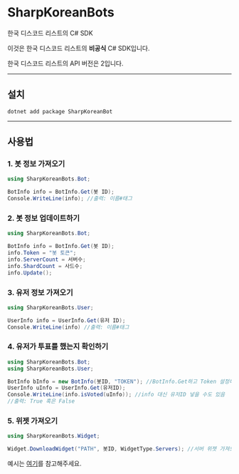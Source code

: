 # SharpKoreanBots
한국 디스코드 리스트의 C# SDK

이것은 한국 디스코드 리스트의 **비공식** C# SDK입니다.

한국 디스코드 리스트의 API 버전은 2입니다.

---
## 설치
```
dotnet add package SharpKoreanBot
```
---
## 사용법
### 1. 봇 정보 가져오기
```cs
using SharpKoreanBots.Bot;

BotInfo info = BotInfo.Get(봇 ID);
Console.WriteLine(info); //출력: 이름#태그
```
### 2. 봇 정보 업데이트하기
```cs
using SharpKoreanBots.Bot;

BotInfo info = BotInfo.Get(봇 ID);
info.Token = "봇 토큰";
info.ServerCount = 서버수;
info.ShardCount = 사드수;
info.Update();
```
### 3. 유저 정보 가져오기
```cs
using SharpKoreanBots.User;

UserInfo info = UserInfo.Get(유저 ID);
Console.WriteLine(info) //출력: 이름#태그
```
### 4. 유저가 투표를 했는지 확인하기
```cs
using SharpKoreanBots.Bot;
using SharpKoreanBots.User;

BotInfo bInfo = new BotInfo(봇ID, "TOKEN"); //BotInfo.Get하고 Token 설정해도 됨
UserInfo uInfo = UserInfo.Get(유저ID);
Console.WriteLine(info.isVoted(uInfo)); //info 대신 유저ID 넣을 수도 있음
//출력: True 혹은 False
```
### 5. 위젯 가져오기
```cs
using SharpKoreanBots.Widget;

Widget.DownloadWidget("PATH", 봇ID, WidgetType.Servers); //서버 위젯 가져오기(기본 설정)
```

예시는 [여기](https://github.com/csnewcs/SharpKoreanBots/tree/main/SharpKoreanBots/example)를 참고해주세요.
